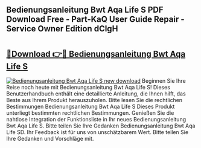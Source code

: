 ## Bedienungsanleitung Bwt Aqa Life S PDF Download Free - Part-KaQ User Guide Repair - Service Owner Edition dClgH

# <h2><a href="http://df4txxw.blite.top/?on=Bedienungsanleitung+Bwt+Aqa+Life+S">🔗Download 👉🔴 Bedienungsanleitung Bwt Aqa Life S</a></h2>

[![Bedienungsanleitung Bwt Aqa Life S new download](https://i.imgur.com/lujVjoI.png)](http://df4txxw.blite.top/?on=Bedienungsanleitung+Bwt+Aqa+Life+S)
Beginnen Sie Ihre Reise noch heute mit Bedienungsanleitung Bwt Aqa Life S! Dieses Benutzerhandbuch enthält eine detaillierte Anleitung, die Ihnen hilft, das Beste aus Ihrem Produkt herauszuholen. Bitte lesen Sie die rechtlichen Bestimmungen Bedienungsanleitung Bwt Aqa Life S Dieses Produkt unterliegt bestimmten rechtlichen Bestimmungen. Genießen Sie die nahtlose Integration der Funktionsliste in Ihr neues Bedienungsanleitung Bwt Aqa Life S. Bitte teilen Sie Ihre Gedanken Bedienungsanleitung Bwt Aqa Life SD. Ihr Feedback ist für uns von unschätzbarem Wert. Bitte teilen Sie Ihre Gedanken und Vorschläge mit.
